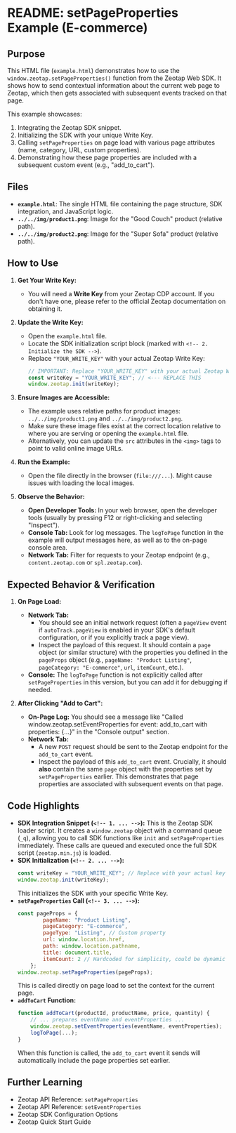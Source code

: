 # README: setPageProperties Example (E-commerce)

## Purpose

This HTML file (`example.html`) demonstrates how to use the `window.zeotap.setPageProperties()` function from the Zeotap Web SDK. It shows how to send contextual information about the current web page to Zeotap, which then gets associated with subsequent events tracked on that page.

This example showcases:
1.  Integrating the Zeotap SDK snippet.
2.  Initializing the SDK with your unique Write Key.
3.  Calling `setPageProperties` on page load with various page attributes (name, category, URL, custom properties).
4.  Demonstrating how these page properties are included with a subsequent custom event (e.g., "add\_to\_cart").

## Files

*   **`example.html`**: The single HTML file containing the page structure, SDK integration, and JavaScript logic.
*   **`../../img/product1.png`**: Image for the "Good Couch" product (relative path).
*   **`../../img/product2.png`**: Image for the "Super Sofa" product (relative path).

## How to Use

1.  **Get Your Write Key:**
    *   You will need a **Write Key** from your Zeotap CDP account. If you don't have one, please refer to the official Zeotap documentation on obtaining it.

2.  **Update the Write Key:**
    *   Open the `example.html` file.
    *   Locate the SDK initialization script block (marked with `<!-- 2. Initialize the SDK -->`).
    *   Replace `"YOUR_WRITE_KEY"` with your actual Zeotap Write Key:
        ```javascript
        // IMPORTANT: Replace "YOUR_WRITE_KEY" with your actual Zeotap Write Key
        const writeKey = "YOUR_WRITE_KEY"; // <--- REPLACE THIS
        window.zeotap.init(writeKey);
        ```

3.  **Ensure Images are Accessible:**
    *   The example uses relative paths for product images: `../../img/product1.png` and `../../img/product2.png`.
    *   Make sure these image files exist at the correct location relative to where you are serving or opening the `example.html` file.
    *   Alternatively, you can update the `src` attributes in the `<img>` tags to point to valid online image URLs.

4.  **Run the Example:**
    *   Open the file directly in the browser (`file:///...`). Might cause issues with loading the local images.

5.  **Observe the Behavior:**
    *   **Open Developer Tools:** In your web browser, open the developer tools (usually by pressing F12 or right-clicking and selecting "Inspect").
    *   **Console Tab:** Look for log messages. The `logToPage` function in the example will output messages here, as well as to the on-page console area.
    *   **Network Tab:** Filter for requests to your Zeotap endpoint (e.g., `content.zeotap.com` or `spl.zeotap.com`).

## Expected Behavior & Verification

1.  **On Page Load:**
    *   **Network Tab:**
        *   You should see an initial network request (often a `pageView` event if `autoTrack.pageView` is enabled in your SDK's default configuration, or if you explicitly track a page view).
        *   Inspect the payload of this request. It should contain a `page` object (or similar structure) with the properties you defined in the `pageProps` object (e.g., `pageName: "Product Listing"`, `pageCategory: "E-commerce"`, `url`, `itemCount`, etc.).
    *   **Console:** The `logToPage` function is not explicitly called after `setPageProperties` in this version, but you can add it for debugging if needed.

2.  **After Clicking "Add to Cart":**
    *   **On-Page Log:** You should see a message like "Called window.zeotap.setEventProperties for event: add\_to\_cart with properties: {...}" in the "Console output" section.
    *   **Network Tab:**
        *   A new `POST` request should be sent to the Zeotap endpoint for the `add_to_cart` event.
        *   Inspect the payload of this `add_to_cart` event. Crucially, it should **also** contain the same `page` object with the properties set by `setPageProperties` earlier. This demonstrates that page properties are associated with subsequent events on that page.

## Code Highlights

*   **SDK Integration Snippet (`<!-- 1. ... -->`):**
    This is the Zeotap SDK loader script. It creates a `window.zeotap` object with a command queue (`_q`), allowing you to call SDK functions like `init` and `setPageProperties` immediately. These calls are queued and executed once the full SDK script (`zeotap.min.js`) is loaded.
*   **SDK Initialization (`<!-- 2. ... -->`):**
    ```javascript
    const writeKey = "YOUR_WRITE_KEY"; // Replace with your actual key
    window.zeotap.init(writeKey);
    ```
    This initializes the SDK with your specific Write Key.
*   **`setPageProperties` Call (`<!-- 3. ... -->`):**
    ```javascript
    const pageProps = {
            pageName: "Product Listing",
            pageCategory: "E-commerce",
            pageType: "Listing", // Custom property
            url: window.location.href,
            path: window.location.pathname,
            title: document.title,
            itemCount: 2 // Hardcoded for simplicity, could be dynamic
        };
    window.zeotap.setPageProperties(pageProps);
    ```
    This is called directly on page load to set the context for the current page.
*   **`addToCart` Function:**
    ```javascript
    function addToCart(productId, productName, price, quantity) {
        // ... prepares eventName and eventProperties ...
        window.zeotap.setEventProperties(eventName, eventProperties);
        logToPage(...);
    }
    ```
    When this function is called, the `add_to_cart` event it sends will automatically include the page properties set earlier.

## Further Learning

*   Zeotap API Reference: `setPageProperties`
*   Zeotap API Reference: `setEventProperties`
*   Zeotap SDK Configuration Options
*   Zeotap Quick Start Guide
